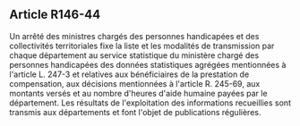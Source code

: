 ## Article R146-44

Un arrêté des ministres chargés des personnes handicapées et des collectivités territoriales fixe la liste et les
modalités de transmission par chaque département au service statistique du ministère chargé des personnes
handicapées des données statistiques agrégées mentionnées à l'article L. 247-3 et relatives aux bénéficiaires
de la prestation de compensation, aux décisions mentionnées à l'article R. 245-69, aux montants versés et au
nombre d'heures d'aide humaine payées par le département. Les résultats de l'exploitation des informations
recueillies sont transmis aux départements et font l'objet de publications régulières.


